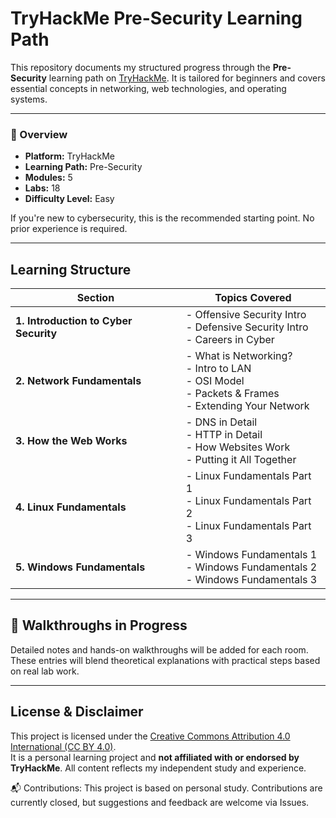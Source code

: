 # TryHackMe Pre-Security Learning Path

This repository documents my structured progress through the **Pre-Security** learning path on [TryHackMe](https://tryhackme.com/path/outline/presecurity). It is tailored for beginners and covers essential concepts in networking, web technologies, and operating systems.

---

### 📌 Overview

- **Platform:** TryHackMe  
- **Learning Path:** Pre-Security  
- **Modules:** 5  
- **Labs:** 18  
- **Difficulty Level:** Easy

If you're new to cybersecurity, this is the recommended starting point. No prior experience is required.

---

## Learning Structure

| Section | Topics Covered |
|--------|----------------|
| **1. Introduction to Cyber Security** | - Offensive Security Intro  <br> - Defensive Security Intro <br> - Careers in Cyber |
| **2. Network Fundamentals** | - What is Networking? <br> - Intro to LAN <br> - OSI Model <br> - Packets & Frames <br> - Extending Your Network |
| **3. How the Web Works** | - DNS in Detail <br> - HTTP in Detail <br> - How Websites Work <br> - Putting it All Together |
| **4. Linux Fundamentals** | - Linux Fundamentals Part 1 <br> - Linux Fundamentals Part 2 <br> - Linux Fundamentals Part 3 |
| **5. Windows Fundamentals** | - Windows Fundamentals 1 <br> - Windows Fundamentals 2 <br> - Windows Fundamentals 3 |

---

## 🚧 Walkthroughs in Progress

Detailed notes and hands-on walkthroughs will be added for each room. These entries will blend theoretical explanations with practical steps based on real lab work.

---

## License & Disclaimer

This project is licensed under the [Creative Commons Attribution 4.0 International (CC BY 4.0)](https://creativecommons.org/licenses/by/4.0/).  
It is a personal learning project and **not affiliated with or endorsed by TryHackMe**. All content reflects my independent study and experience.

📬 Contributions: This project is based on personal study. Contributions are currently closed, but suggestions and feedback are welcome via Issues.

